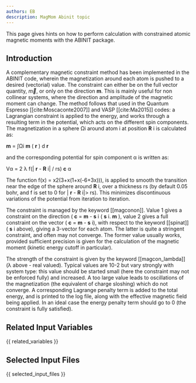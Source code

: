```yaml
---
authors: EB
description: MagMom Abinit topic
---
```


This page gives hints on how to perform calculation with constrained atomic magnetic moments with the ABINIT package.

## Introduction

A complementary magnetic constraint method has been implemented in the ABINIT
code, wherein the magnetization around each atom is pushed to a desired
(vectorial) value. The constraint can either be on the full vector quantity,
$\vec{m}$, or only on the direction **m**. This is mainly useful for non
collinear systems, where the direction and amplitude of the magnetic moment
can change. The method follows that used in the Quantum Espresso
[[cite:Moscaconte2007]] and VASP [[cite:Ma2015]] codes: a Lagrangian
constraint is applied to the energy, and works through a resulting term in the
potential, which acts on the different spin components. The magnetization in a
sphere  Ωi around atom i at position **R** i is calculated as:

**m** = ∫Ωi **m** ( **r** ) d **r**

and the corresponding potential for spin component α is written as:

Vα = 2 λ f(| **r** - **R** i| / rs) **c** α

The function f(x) = x2(3+x(1+x(-6+3x))), is applied to smooth the transition
near the edge of the sphere around **R** i, over a thickness rs (by default
0.05 bohr, and f is set to 0 for | **r** - **R** i|> rs). This minimizes
discontinuous variations of the potential from iteration to iteration.

The constraint is managed by the keyword [[magconon]]. Value 1 gives a
constraint on the direction ( **c** = **m** \- **s** i ( **s** i. **m** ),
value 2 gives a full constraint on the vector ( **c** = **m** \- **s** i),
with respect to the keyword [[spinat]] ( **s** i above), giving a 3-vector for
each atom. The latter is quite a stringent constraint, and often may not
converge. The former value usually works, provided sufficient precision is
given for the calculation of the magnetic moment (kinetic energy cutoff in
particular).

The strength of the constraint is given by the keyword [[magcon_lambda]] (λ
above - real valued). Typical values are 10-2 but vary strongly with system
type: this value should be started small (here the constraint may not be
enforced fully) and increased. A too large value leads to oscillations of the
magnetization (the equivalent of charge sloshing) which do not converge. A
corresponding Lagrange penalty term is added to the total energy, and is
printed to the log file, along with the effective magnetic field being
applied. In an ideal case the energy penalty term should go to 0 (the
constraint is fully satisfied).



## Related Input Variables

{{ related_variables }}

## Selected Input Files

{{ selected_input_files }}

